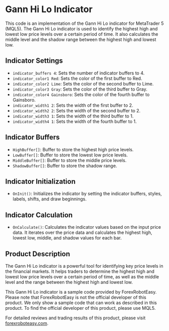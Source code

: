 # Gann Hi Lo Indicator

This code is an implementation of the Gann Hi Lo indicator for MetaTrader 5 (MQL5). The Gann Hi Lo indicator is used to identify the highest high and lowest low price levels over a certain period of time. It also calculates the middle level and the shadow range between the highest high and lowest low.

## Indicator Settings

- `indicator_buffers 4`: Sets the number of indicator buffers to 4.
- `indicator_color1 Red`: Sets the color of the first buffer to Red.
- `indicator_color2 Lime`: Sets the color of the second buffer to Lime.
- `indicator_color3 Gray`: Sets the color of the third buffer to Gray.
- `indicator_color4 Gainsboro`: Sets the color of the fourth buffer to Gainsboro.
- `indicator_width1 2`: Sets the width of the first buffer to 2.
- `indicator_width2 2`: Sets the width of the second buffer to 2.
- `indicator_width3 1`: Sets the width of the third buffer to 1.
- `indicator_width4 1`: Sets the width of the fourth buffer to 1.

## Indicator Buffers

- `HighBuffer[]`: Buffer to store the highest high price levels.
- `LowBuffer[]`: Buffer to store the lowest low price levels.
- `MiddleBuffer[]`: Buffer to store the middle price levels.
- `ShadowBuffer[]`: Buffer to store the shadow range.

## Indicator Initialization

- `OnInit()`: Initializes the indicator by setting the indicator buffers, styles, labels, shifts, and draw beginnings.

## Indicator Calculation

- `OnCalculate()`: Calculates the indicator values based on the input price data. It iterates over the price data and calculates the highest high, lowest low, middle, and shadow values for each bar.

## Product Description

The Gann Hi Lo indicator is a powerful tool for identifying key price levels in the financial markets. It helps traders to determine the highest high and lowest low price levels over a certain period of time, as well as the middle level and the range between the highest high and lowest low.

This Gann Hi Lo indicator is a sample code provided by ForexRobotEasy. Please note that ForexRobotEasy is not the official developer of this product. We only show a sample code that can work as described in this product. To find the official developer of this product, please use MQL5.

For detailed reviews and trading results of this product, please visit [forexroboteasy.com](https://forexroboteasy.com/forex-robot-review/gann-hi-lo-forex-software-unbiased-review-results/).
